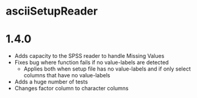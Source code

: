 # asciiSetupReader

# 1.4.0
+ Adds capacity to the SPSS reader to handle Missing Values    
+ Fixes bug where function fails if no value-labels are detected
    + Applies both when setup file has no value-labels and if only select columns that have no value-labels    
+ Adds a huge number of tests    
+ Changes factor column to character columns
